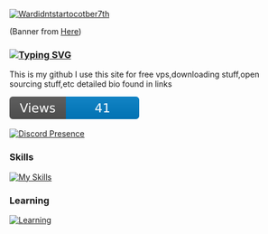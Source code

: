 [![Wardidntstartocotber7th](https://raw.githubusercontent.com/Safouene1/support-palestine-banner/master/banner-support.svg)](https://arab.org/click-to-help/palestine/)

(Banner from [Here](https://github.com/Safouene1/support-palestine-banner?tab=readme-ov-file))

### [![Typing SVG](https://readme-typing-svg.demolab.com?font=LIBERATION+MONO&pause=1000&color=F7F7F7&random=false&width=435&lines=+%F0%9F%91%8B+Hello+there%2C+am+mwa)](https://git.io/typing-svg)
 This is my github 
I use this site for free vps,downloading stuff,open sourcing stuff,etc
detailed bio found in links



[![Image of Profile-views](https://github.com/Totallynotmwa/Profile-views/blob/master/svg/766914683/badge.svg)](https://github.com/Totallynotmwa/Profile-views/blob/master/readme/766914683/week.md)

[![Discord Presence](https://lanyard.cnrad.dev/api/834293703333642240)](https://discord.com/users/834293703333642240)
### Skills
[![My Skills](https://skillicons.dev/icons?i=html,css)](https://skillicons.dev)
### Learning
[![Learning](https://skillicons.dev/icons?i=ts,tailwind,astro)](https://skillicons.dev)

